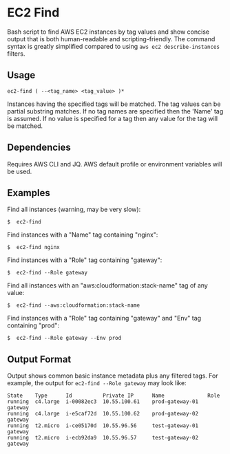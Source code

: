 EC2 Find
========

Bash script to find AWS EC2 instances by tag values and show concise output
that is both human-readable and scripting-friendly. The command syntax is
greatly simplified compared to using `aws ec2 describe-instances` filters.


Usage
-----

```
ec2-find ( --<tag_name> <tag_value> )*
```

Instances having the specified tags will be matched. The tag values can be
partial substring matches. If no tag names are specified then the 'Name' tag is
assumed. If no value is specified for a tag then any value for the tag will be
matched.


Dependencies
------------

Requires AWS CLI and JQ. AWS default profile or environment variables will be
used.


Examples
-------

Find all instances (warning, may be very slow):

    $  ec2-find

Find instances with a "Name" tag containing "nginx":

    $  ec2-find nginx

Find instances with a "Role" tag containing "gateway":

    $  ec2-find --Role gateway

Find all instances with an "aws:cloudformation:stack-name" tag of any value:

    $  ec2-find --aws:cloudformation:stack-name

Find instances with a "Role" tag containing "gateway" and "Env" tag containing
"prod":

    $  ec2-find --Role gateway --Env prod


Output Format
-------------

Output shows common basic instance metadata plus any filtered tags. For
example, the output for `ec2-find --Role gateway` may look like:

```
State    Type      Id          Private IP      Name              Role
running  c4.large  i-00082ec3  10.55.100.61    prod-gateway-01   gateway
running  c4.large  i-e5caf72d  10.55.100.62    prod-gateway-02   gateway
running  t2.micro  i-ce05170d  10.55.96.56     test-gateway-01   gateway
running  t2.micro  i-ecb92da9  10.55.96.57     test-gateway-02   gateway
```
